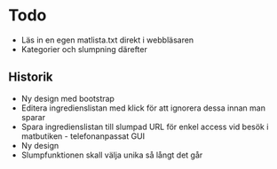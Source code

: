 # Todo

- Läs in en egen matlista.txt direkt i webbläsaren
- Kategorier och slumpning därefter

## Historik

- Ny design med bootstrap
- Editera ingredienslistan med klick för att ignorera dessa
innan man sparar
- Spara ingredienslistan till slumpad URL för enkel access
vid besök i matbutiken - telefonanpassat GUI
- Ny design
- Slumpfunktionen skall välja unika så långt det går
